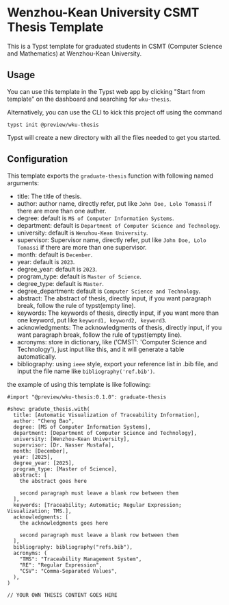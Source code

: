 # Wenzhou-Kean University CSMT Thesis Template

This is a Typst template for graduated students in CSMT (Computer Science and Mathematics) at Wenzhou-Kean University.

## Usage

You can use this template in the Typst web app by clicking "Start from template" on the dashboard and searching for `wku-thesis`.

Alternatively, you can use the CLI to kick this project off using the command

```typ
typst init @preview/wku-thesis
```

Typst will create a new directory with all the files needed to get you started.

## Configuration

This template exports the `graduate-thesis` function with following named arguments:

- title: The title of thesis.
- author: author name, directly refer, put like `John Doe, Lolo Tomassi` if there are more than one auther.
- degree: default is `MS of Computer Information Systems`.
- department: default is `Department of Computer Science and Technology`.
- university: default is `Wenzhou-Kean University`.
- supervisor: Supervisor name, directly refer, put like `John Doe, Lolo Tomassi` if there are more than one supervisor.
- month: default is `December`.
- year: default is `2023`.
- degree_year: default is `2023`.
- program_type: default is `Master of Science`.
- degree_type: default is `Master`.
- degree_department: default is `Computer Science and Technology`.
- abstract: The abstract of thesis, directly input, if you want paragraph break, follow the rule of typst(empty line).
- keywords: The keywords of thesis, directly input, if you want more than one keyword, put like `keyword1, keyword2, keyword3`.
- acknowledgments: The acknowledgments of thesis, directly input, if you want paragraph break, follow the rule of typst(empty line).
- acronyms: store in dictionary, like ('CMST': 'Computer Science and Technology'), just input like this, and it will generate a table automatically.
- bibliography: using `ieee` style, export your reference list in .bib file, and input the file name like `bibliography('ref.bib')`.

the example of using this template is like following:

```typ
#import "@preview/wku-thesis:0.1.0": graduate-thesis

#show: gradute_thesis.with(
  title: [Automatic Visualization of Traceability Information],
  author: "Cheng Bao",
  degree: [MS of Computer Information Systems],
  department: [Department of Computer Science and Technology],
  university: [Wenzhou-Kean University],
  supervisor: [Dr. Nasser Mustafa],
  month: [December],
  year: [2025],
  degree_year: [2025],
  program_type: [Master of Science],
  abstract: [
    the abstract goes here

    second paragraph must leave a blank row between them
  ],
  keywords: [Traceability; Automatic; Regular Expression; Visualization; TMS.],
  acknowledgments: [
    the acknowledgments goes here

    second paragraph must leave a blank row between them
  ],
  bibliography: bibliography("refs.bib"),
  acronyms: (
    "TMS": "Traceability Management System",
    "RE": "Regular Expression",
    "CSV": "Comma-Separated Values",
  ),
)

// YOUR OWN THESIS CONTENT GOES HERE
```
